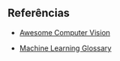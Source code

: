 
## Referências

- [Awesome Computer Vision](https://github.com/jbhuang0604/awesome-computer-vision)
  
- [Machine Learning Glossary](https://ml-cheatsheet.readthedocs.io/en/latest/index.html)


